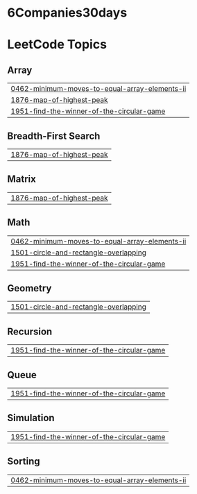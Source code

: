 # 6Companies30days
<!---LeetCode Topics Start-->
# LeetCode Topics
## Array
|  |
| ------- |
| [0462-minimum-moves-to-equal-array-elements-ii](https://github.com/Jayadityas/6Companies30days/tree/master/0462-minimum-moves-to-equal-array-elements-ii) |
| [1876-map-of-highest-peak](https://github.com/Jayadityas/6Companies30days/tree/master/1876-map-of-highest-peak) |
| [1951-find-the-winner-of-the-circular-game](https://github.com/Jayadityas/6Companies30days/tree/master/1951-find-the-winner-of-the-circular-game) |
## Breadth-First Search
|  |
| ------- |
| [1876-map-of-highest-peak](https://github.com/Jayadityas/6Companies30days/tree/master/1876-map-of-highest-peak) |
## Matrix
|  |
| ------- |
| [1876-map-of-highest-peak](https://github.com/Jayadityas/6Companies30days/tree/master/1876-map-of-highest-peak) |
## Math
|  |
| ------- |
| [0462-minimum-moves-to-equal-array-elements-ii](https://github.com/Jayadityas/6Companies30days/tree/master/0462-minimum-moves-to-equal-array-elements-ii) |
| [1501-circle-and-rectangle-overlapping](https://github.com/Jayadityas/6Companies30days/tree/master/1501-circle-and-rectangle-overlapping) |
| [1951-find-the-winner-of-the-circular-game](https://github.com/Jayadityas/6Companies30days/tree/master/1951-find-the-winner-of-the-circular-game) |
## Geometry
|  |
| ------- |
| [1501-circle-and-rectangle-overlapping](https://github.com/Jayadityas/6Companies30days/tree/master/1501-circle-and-rectangle-overlapping) |
## Recursion
|  |
| ------- |
| [1951-find-the-winner-of-the-circular-game](https://github.com/Jayadityas/6Companies30days/tree/master/1951-find-the-winner-of-the-circular-game) |
## Queue
|  |
| ------- |
| [1951-find-the-winner-of-the-circular-game](https://github.com/Jayadityas/6Companies30days/tree/master/1951-find-the-winner-of-the-circular-game) |
## Simulation
|  |
| ------- |
| [1951-find-the-winner-of-the-circular-game](https://github.com/Jayadityas/6Companies30days/tree/master/1951-find-the-winner-of-the-circular-game) |
## Sorting
|  |
| ------- |
| [0462-minimum-moves-to-equal-array-elements-ii](https://github.com/Jayadityas/6Companies30days/tree/master/0462-minimum-moves-to-equal-array-elements-ii) |
<!---LeetCode Topics End-->